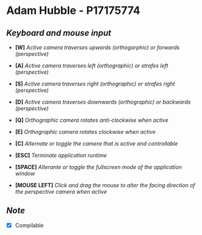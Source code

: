 # Adam Hubble - P17175774

## *Keyboard and mouse input*
- **[W]** *Active camera traverses upwards (orthogarphic) or forwards (perspective)*
- **[A]** *Active camera traverses left (orthographic) or strafes left (perspective)*
- **[S]** *Active camera traverses right (orthographic) or strafes right (perspective)* 
- **[D]** *Active camera traverses downwards (orthographic) or backwards (perspective)*
- **[Q]** *Orthographic camera rotates anti-clockwise when active*
- **[E]** *Orthographic camera rotates clockwise when active*

- **[C]** *Alternate or toggle the camera that is active and controllable*

- **[ESC]** *Terminate application runtime*
- **[SPACE]** *Alterante or toggle the fullscreen mode of the application window*
- **[MOUSE LEFT]** *Click and drag the mouse to alter the facing direction of the perspective camera when active*

## *Note*
- [x] Compilable